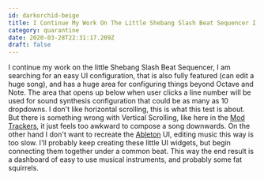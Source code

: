 ```yaml
---
id: darkorchid-beige
title: I Continue My Work On The Little Shebang Slash Beat Sequencer I Am Searching For An Easy Ui Configuration That Is Also Fully F
category: quarantine
date: 2020-03-28T22:31:17.209Z
draft: false
---
```


I continue my work on the little Shebang Slash Beat Sequencer, I am searching for an easy UI configuration, that is also fully featured (can edit a huge song), and has a huge area for configuring things beyond Octave and Note. The area that opens up below when user clicks a line number will be used for sound synthesis configuration that could be as many as 10 dropdowns. I don't like horizontal scrolling, this is what this test is about. But there is something wrong with Vertical Scrolling, like here in the [Mod Trackers][1], it just feels too awkward to compose a song downwards. On the other hand I don't want to recreate the [Ableton][2] UI, editing music this way is too slow. I'll probably keep creating these little UI widgets, but begin connecting them together under a common beat. This way the end result is a dashboard of easy to use musical instruments, and probably some fat squirrels.

[1]: https://www.youtube.com/watch?v=gdSslkrN1kk
[2]: https://www.ableton.com/en/live/